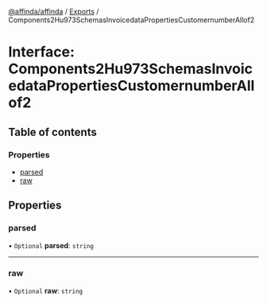 [@affinda/affinda](../README.md) / [Exports](../modules.md) / Components2Hu973SchemasInvoicedataPropertiesCustomernumberAllof2

# Interface: Components2Hu973SchemasInvoicedataPropertiesCustomernumberAllof2

## Table of contents

### Properties

- [parsed](Components2Hu973SchemasInvoicedataPropertiesCustomernumberAllof2.md#parsed)
- [raw](Components2Hu973SchemasInvoicedataPropertiesCustomernumberAllof2.md#raw)

## Properties

### parsed

• `Optional` **parsed**: `string`

___

### raw

• `Optional` **raw**: `string`
